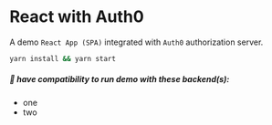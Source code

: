 # React with Auth0

A demo `React App (SPA)` integrated with `Auth0` authorization server.

```zsh
yarn install && yarn start
```

##### :page_with_curl: have compatibility to run demo with these backend(s):
- one
- two
